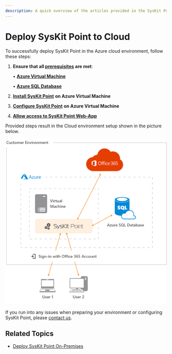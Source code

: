 ```yaml
---
description: A quick overview of the articles provided in the SysKit Point Cloud deployment section.
---
```


# Deploy SysKit Point to Cloud

To successfully deploy SysKit Point in the Azure cloud environment, follow these steps:

1. **Ensure that all [prerequisites](prerequisites/README.md) are met**:   

     • **[Azure Virtual Machine](prerequisites/create-azure-vm.md)**  

     • **[Azure SQL Database](prerequisites/create-azure-sql-database.md)**   

2. [**Install SysKit Point**](install-syskit-point-on-azure-vm.md) **on Azure Virtual Machine**   
3. [**Configure SysKit Point**](configure-syskit-point-on-azure-vm.md) **on Azure Virtual Machine**   
4. [**Allow access to SysKit Point Web-App**](allow-access-to-syskit-point-web-app.md)

Provided steps result in the Cloud environment setup shown in the picture below.

![SysKit Point - Cloud Setup](../../.gitbook/assets/deploy-to-azure_architecture-diagram.png)

If you run into any issues when preparing your environment or configuring SysKit Point, please [contact us](https://www.syskit.com/contact-us/).

## Related Topics

* [Deploy SysKit Point On-Premises](../deploy-syskit-point-on-premises/)

